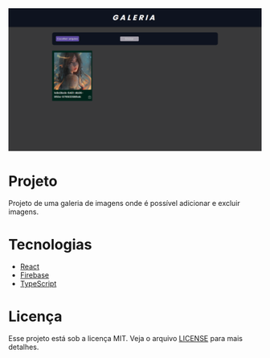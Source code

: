 <img alt="Letmeask" src="src/assets/gallery-cover.png" /> 
<br>

# Projeto
Projeto de uma galeria de imagens onde é possível adicionar e excluir imagens.

# Tecnologias
- [React](https://reactjs.org)
- [Firebase](https://firebase.google.com/)
- [TypeScript](https://www.typescriptlang.org/)

# Licença
Esse projeto está sob a licença MIT. Veja o arquivo [LICENSE](LICENSE.md) para mais detalhes.
